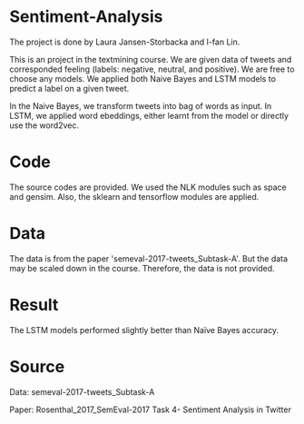 # Sentiment-Analysis

The project is done by Laura Jansen-Storbacka and I-fan Lin.

This is an project in the textmining course. We are given data of tweets and corresponded feeling (labels: negative, neutral, and positive). We are free to choose any models. We applied both Naive Bayes and LSTM models to predict a label on a given tweet.

In the Naive Bayes, we transform tweets into bag of words as input. In LSTM, we applied word ebeddings, either learnt from the model or directly use the word2vec.

# Code

The source codes are provided. We used the NLK modules such as space and gensim. Also, the sklearn and tensorflow modules are applied.

# Data
The data is from the paper 'semeval-2017-tweets_Subtask-A'. But the data may be scaled down in the course. Therefore, the data is not provided.

# Result
The LSTM models performed slightly better than Naïve Bayes accuracy.

# Source
Data: semeval-2017-tweets_Subtask-A

Paper: Rosenthal_2017_SemEval-2017 Task 4- Sentiment Analysis in Twitter
